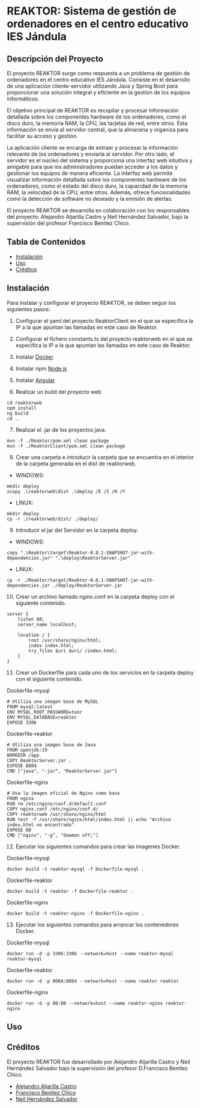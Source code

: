 # REAKTOR: Sistema de gestión de ordenadores en el centro educativo IES Jándula

## Descripción del Proyecto
El proyecto REAKTOR surge como respuesta a un problema de gestión de ordenadores en el centro educativo IES Jándula. Consiste en el desarrollo de una aplicación cliente-servidor utilizando Java y Spring Boot para proporcionar una solución integral y eficiente en la gestión de los equipos informáticos.

El objetivo principal de REAKTOR es recopilar y procesar información detallada sobre los componentes hardware de los ordenadores, como el disco duro, la memoria RAM, la CPU, las tarjetas de red, entre otros. Esta información se envía al servidor central, que la almacena y organiza para facilitar su acceso y gestión.

La aplicación cliente se encarga de extraer y procesar la información relevante de los ordenadores y enviarla al servidor. Por otro lado, el servidor es el núcleo del sistema y proporciona una interfaz web intuitiva y amigable para que los administradores puedan acceder a los datos y gestionar los equipos de manera eficiente. La interfaz web permite visualizar información detallada sobre los componentes hardware de los ordenadores, como el estado del disco duro, la capacidad de la memoria RAM, la velocidad de la CPU, entre otros. Además, ofrece funcionalidades como la detección de software no deseado y la emisión de alertas.

El proyecto REAKTOR se desarrolla en colaboración con los responsables del proyecto: Alejandro Aljarilla Castro y Neil Hernández Salvador, bajo la supervisión del profesor Francisco Benítez Chico.

## Tabla de Contenidos

- [Instalación](#instalación)
- [Uso](#uso)
- [Créditos](#créditos)


## Instalación
Para instalar y configurar el proyecto REAKTOR, se deben seguir los siguientes pasos:
1. Configurar el yaml del proyecto ReaktorClient en el que se especifica la IP a la que apuntan las llamadas en este caso de Reaktor. <br>

2. Configurar el fichero constants.ts del proyecto reaktorweb en el que se especifica la IP a la que apuntan las llamadas en este caso de Reaktor. <br>

3. Instalar [Docker](https://www.docker.com/)

4. Instalar npm [Node.js](https://nodejs.org/es/)

5. Instalar [Angular](https://angular.io/)

6. Realizar un build del proyecto web
```
cd reaktorweb
npm install
ng build
cd ..
```

7. Realizar el .jar de los proyectos java. <br>
```
mvn -f ./Reaktor/pom.xml clean package
mvn -f ./ReaktorClient/pom.xml clean package
```

8. Crear una carpeta e introducir la carpeta que se encuentra en el interior de la carpeta generada en el dist de reaktorweb.

- WINDOWS:
```
mkdir deploy
xcopy .\reaktorweb\dist .\deploy /E /I /H /Y
```

- LINUX:
```
mkdir deploy
cp -r ./reaktorweb/dist/ ./deploy/
```

9. Introducir el jar del Servidor en la carpeta deploy. <br>

- WINDOWS:
```
copy ".\Reaktor\target\Reaktor-0.0.1-SNAPSHOT-jar-with-dependencies.jar" ".\deploy\ReaktorServer.jar"
```

- LINUX:
```
cp -r ./Reaktor/target/Reaktor-0.0.1-SNAPSHOT-jar-with-dependencies.jar ./deploy/ReaktorServer.jar
```

10. Crear un archivo llamado nginx.conf en la carpeta deploy con el siguiente contenido. <br>
```
server {
    listen 80;
    server_name localhost;

    location / {
        root /usr/share/nginx/html;
        index index.html;
        try_files $uri $uri/ /index.html;
    }
}
```

11. Crear un Dockerfile para cada uno de los servicios en la carpeta deploy con el siguiente contenido. <br>

Dockerfile-mysql
```
# Utiliza una imagen base de MySQL
FROM mysql:latest
ENV MYSQL_ROOT_PASSWORD=toor
ENV MYSQL_DATABASE=reaktor
EXPOSE 3306
```
Dockerfile-reaktor
```
# Utiliza una imagen base de Java
FROM openjdk:19
WORKDIR /app
COPY ReaktorServer.jar .
EXPOSE 8084
CMD ["java", "-jar", "ReaktorServer.jar"]
```
Dockerfile-nginx
```
# Usa la imagen oficial de Nginx como base
FROM nginx
RUN rm /etc/nginx/conf.d/default.conf
COPY nginx.conf /etc/nginx/conf.d/
COPY reaktorweb /usr/share/nginx/html
RUN test -f /usr/share/nginx/html/index.html || echo "Archivo index.html no encontrado"
EXPOSE 80
CMD ["nginx", "-g", "daemon off;"]
```

12. Ejecutar los siguientes comandos para crear las imagenes Docker. <br>

Dockerfile-mysql
```
docker build -t reaktor-mysql -f Dockerfile-mysql .
```
Dockerfile-reaktor
```
docker build -t reaktor -f Dockerfile-reaktor .
```
Dockerfile-nginx
```
docker build -t reaktor-nginx -f Dockerfile-nginx .
```

13. Ejecutar los siguientes comandos para arrancar los contenedores Docker. <br>

Dockerfile-mysql
```
docker run -d -p 3306:3306 --network=host --name reaktor-mysql reaktor-mysql
```
Dockerfile-reaktor
```
docker run -d -p 8084:8084 --network=host --name reaktor reaktor
```
Dockerfile-nginx
```
docker run -d -p 80:80 --network=host --name reaktor-nginx reaktor-nginx
```
## Uso

## Créditos
El proyecto REAKTOR fue desarrollado por Alejandro Aljarilla Castro y Neil Hernández Salvador bajo la supervisión del profesor D.Francisco Benítez Chico.

- [Alejandro Aljarilla Castro](https://github.com/Aljarilla11)
- [Francisco Benítez Chico](https://www.linkedin.com/in/franciscobenitezchico/)
- [Neil Hernández Salvador](https://www.linkedin.com/in/neilhdez/)
